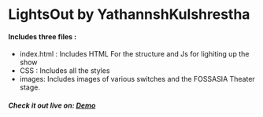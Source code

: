 # LightsOut by YathannshKulshrestha
#### Includes three files :
 
* index.html : Includes HTML For the structure and Js for lighiting up the show
* CSS : Includes all the styles 
* images: Includes images of various switches and the FOSSASIA Theater stage. 

##### Check it out live on: [Demo](http://codein.yathannsh.com/lightup/)
